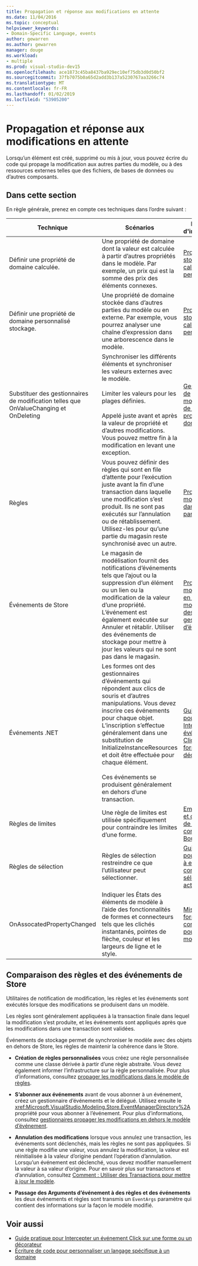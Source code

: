 ```yaml
---
title: Propagation et réponse aux modifications en attente
ms.date: 11/04/2016
ms.topic: conceptual
helpviewer_keywords:
- Domain-Specific Language, events
author: gewarren
ms.author: gewarren
manager: douge
ms.workload:
- multiple
ms.prod: visual-studio-dev15
ms.openlocfilehash: ace1873c45ba8437ba929ec10ef75db3d0d50bf2
ms.sourcegitcommit: 37fb7075b0a65d2add3b137a5230767aa3266c74
ms.translationtype: MT
ms.contentlocale: fr-FR
ms.lasthandoff: 01/02/2019
ms.locfileid: "53905200"
---
```

# <a name="responding-to-and-propagating-changes"></a>Propagation et réponse aux modifications en attente
Lorsqu’un élément est créé, supprimé ou mis à jour, vous pouvez écrire du code qui propage la modification aux autres parties du modèle, ou à des ressources externes telles que des fichiers, de bases de données ou d’autres composants.

## <a name="in-this-section"></a>Dans cette section
 En règle générale, prenez en compte ces techniques dans l’ordre suivant :

|Technique|Scénarios|Pour plus d'informations|
|-|-|-|
|Définir une propriété de domaine calculée.|Une propriété de domaine dont la valeur est calculée à partir d’autres propriétés dans le modèle. Par exemple, un prix qui est la somme des prix des éléments connexes.|[Propriétés de stockage calculées et personnalisées](../modeling/calculated-and-custom-storage-properties.md)|
|Définir une propriété de domaine personnalisé stockage.|Une propriété de domaine stockée dans d’autres parties du modèle ou en externe. Par exemple, vous pourrez analyser une chaîne d’expression dans une arborescence dans le modèle.|[Propriétés de stockage calculées et personnalisées](../modeling/calculated-and-custom-storage-properties.md)|
|Substituer des gestionnaires de modification telles que OnValueChanging et OnDeleting|Synchroniser les différents éléments et synchroniser les valeurs externes avec le modèle.<br /><br /> Limiter les valeurs pour les plages définies.<br /><br /> Appelé juste avant et après la valeur de propriété et d’autres modifications. Vous pouvez mettre fin à la modification en levant une exception.|[Gestionnaires de modification de la valeur de propriété du domaine](../modeling/domain-property-value-change-handlers.md)|
|Règles|Vous pouvez définir des règles qui sont en file d’attente pour l’exécution juste avant la fin d’une transaction dans laquelle une modification s’est produit. Ils ne sont pas exécutés sur l’annulation ou de rétablissement. Utilisez-les pour qu’une partie du magasin reste synchronisé avec un autre.|[Propagation de modifications dans le modèle par des règles](../modeling/rules-propagate-changes-within-the-model.md)|
|Événements de Store|Le magasin de modélisation fournit des notifications d’événements tels que l’ajout ou la suppression d’un élément ou un lien ou la modification de la valeur d’une propriété. L’événement est également exécutée sur Annuler et rétablir. Utiliser des événements de stockage pour mettre à jour les valeurs qui ne sont pas dans le magasin.|[Propagation de modifications en dehors du modèle par des gestionnaires d’événements](../modeling/event-handlers-propagate-changes-outside-the-model.md)|
|Événements .NET|Les formes ont des gestionnaires d’événements qui répondent aux clics de souris et d’autres manipulations. Vous devez inscrire ces événements pour chaque objet. L’inscription s’effectue généralement dans une substitution de InitializeInstanceResources et doit être effectuée pour chaque élément.<br /><br /> Ces événements se produisent généralement en dehors d’une transaction.|[Guide pratique pour Intercepter un événement Click sur une forme ou un décorateur](../modeling/how-to-intercept-a-click-on-a-shape-or-decorator.md)|
|Règles de limites|Une règle de limites est utilisée spécifiquement pour contraindre les limites d’une forme.|[Emplacement et de la taille de la forme contrainte par BoundsRules](../modeling/boundsrules-constrain-shape-location-and-size.md)|
|Règles de sélection|Règles de sélection restreindre ce que l’utilisateur peut sélectionner.|[Guide pratique pour Accéder à et contraindre la sélection actuelle](../modeling/how-to-access-and-constrain-the-current-selection.md)|
|OnAssocatedPropertyChanged|Indiquer les États des éléments de modèle à l’aide des fonctionnalités de formes et connecteurs tels que les clichés instantanés, pointes de flèche, couleur et les largeurs de ligne et le style.|[Mise à jour des formes et des connecteurs pour refléter le modèle](../modeling/updating-shapes-and-connectors-to-reflect-the-model.md)|

## <a name="comparing-rules-and-store-events"></a>**Comparaison des règles et des événements de Store**
 Utilitaires de notification de modification, les règles et les événements sont exécutés lorsque des modifications se produisent dans un modèle.

 Les règles sont généralement appliquées à la transaction finale dans lequel la modification s’est produite, et les événements sont appliqués après que les modifications dans une transaction sont validées.

 Événements de stockage permet de synchroniser le modèle avec des objets en dehors de Store, les règles de maintenir la cohérence dans le Store.

-   **Création de règles personnalisées** vous créez une règle personnalisée comme une classe dérivée à partir d’une règle abstraite. Vous devez également informer l’infrastructure sur la règle personnalisée. Pour plus d’informations, consultez [propager les modifications dans le modèle de règles](../modeling/rules-propagate-changes-within-the-model.md).

-   **S’abonner aux événements** avant de vous abonner à un événement, créez un gestionnaire d’événements et le délégué. Utilisez ensuite le <xref:Microsoft.VisualStudio.Modeling.Store.EventManagerDirectory%2A>propriété pour vous abonner à l’événement. Pour plus d’informations, consultez [gestionnaires propager les modifications en dehors le modèle d’événement](../modeling/event-handlers-propagate-changes-outside-the-model.md).

-   **Annulation des modifications** lorsque vous annulez une transaction, les événements sont déclenchés, mais les règles ne sont pas appliquées. Si une règle modifie une valeur, vous annulez la modification, la valeur est réinitialisée à la valeur d’origine pendant l’opération d’annulation. Lorsqu’un événement est déclenché, vous devez modifier manuellement la valeur à sa valeur d’origine. Pour en savoir plus sur transactons et d’annulation, consultez [Comment : Utiliser des Transactions pour mettre à jour le modèle](../modeling/how-to-use-transactions-to-update-the-model.md).

-   **Passage des Arguments d’événement à des règles et des événements** les deux événements et règles sont transmis un `EventArgs` paramètre qui contient des informations sur la façon le modèle modifié.

## <a name="see-also"></a>Voir aussi

- [Guide pratique pour Intercepter un événement Click sur une forme ou un décorateur](../modeling/how-to-intercept-a-click-on-a-shape-or-decorator.md)
- [Écriture de code pour personnaliser un langage spécifique à un domaine](../modeling/writing-code-to-customise-a-domain-specific-language.md)